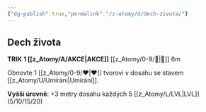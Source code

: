 ```yaml
---
{"dg-publish":true,"permalink":"/z-atomy/d/dech-zivota/"}
---
```


## Dech života  
**TRIK**
**1 [[z_Atomy/A/AKCE\|AKCE]]**
[[z_Atomy/0-9/👊\|👊]] 6m

Obnovte 1 [[z_Atomy/0-9/❤\|❤]] tvorovi v dosahu se stavem [[z_Atomy/U/Umírání\|Umírání]].

**Vyšší úrovně**: +3 metry dosahu každých 5 [[z_Atomy/L/LVL\|LVL]] (5/10/15/20)